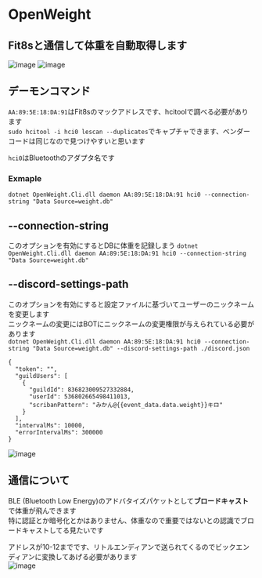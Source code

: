 # OpenWeight

## Fit8sと通信して体重を自動取得します

![image](https://user-images.githubusercontent.com/51302983/230729551-a1a3d8a1-cab8-463c-857e-5709ee2f2aae.png)
![image](https://user-images.githubusercontent.com/51302983/230779046-4635b56a-21f4-480b-855d-6748d6186817.png)


## デーモンコマンド
```AA:89:5E:18:DA:91```はFit8sのマックアドレスです、hcitoolで調べる必要があります  
```sudo hcitool -i hci0 lescan --duplicates```でキャプチャできます、ベンダーコードは同じなので見つけやすいと思います  

```hci0```はBluetoothのアダプタ名です  

### Exmaple
```dotnet OpenWeight.Cli.dll daemon AA:89:5E:18:DA:91 hci0 --connection-string "Data Source=weight.db"```  

## --connection-string
このオプションを有効にするとDBに体重を記録しまう
```dotnet OpenWeight.Cli.dll daemon AA:89:5E:18:DA:91 hci0 --connection-string "Data Source=weight.db"```

## --discord-settings-path
このオプションを有効にすると設定ファイルに基づいてユーザーのニックネームを変更します  
ニックネームの変更にはBOTにニックネームの変更権限が与えられている必要があります  
```dotnet OpenWeight.Cli.dll daemon AA:89:5E:18:DA:91 hci0 --connection-string "Data Source=weight.db" --discord-settings-path ./discord.json```
```
{
  "token": "",
  "guildUsers": [
    {
      "guildId": 836823009527332884,
      "userId": 536802665498411013,
      "scribanPattern": "みかん@{{event_data.data.weight}}キロ"
    }
  ],
  "intervalMs": 10000,
  "errorIntervalMs": 300000
}
```
![image](https://github.com/aijkl/open-weight/assets/51302983/9466b93d-e715-4551-9640-48e2ef88c4cc)

## 

## 通信について
BLE (Bluetooth Low Energy)のアドバタイズパケットとして**ブロードキャスト**で体重が飛んできます  
特に認証とか暗号化とかはありません、体重なので重要ではないとの認識でブロードキャストしてる見たいです  

アドレスが10-12までです、リトルエンディアンで送られてくるのでビックエンディアンに変換してあげる必要があります  
![image](https://user-images.githubusercontent.com/51302983/230730173-fdd0a5df-9a27-46e2-83fa-996afe4f77b8.png)

